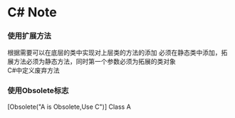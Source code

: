 # C# Note
### 使用扩展方法  
根据需要可以在底层的类中实现对上层类的方法的添加
必须在静态类中添加，拓展方法必须为静态方法，同时第一个参数必须为拓展的类对象  
C#中定义废弃方法  
### 使用Obsolete标志
[Obsolete("A is Obsolete,Use C")]
Class A    
